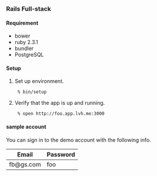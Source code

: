 ### Rails Full-stack
#### Requirement
  - bower
  - ruby 2.3.1
  - bundler
  - PostgreSQL
  
#### Setup
1. Set up environment.

        % bin/setup

2. Verify that the app is up and running.

        % open http://foo.app.lvh.me:3000
#### sample account
You can sign in to the demo account with the following info.
<table>
  <thead>
    <tr>
      <th>Email</th>
      <th>Password</th>
    </tr>
  </thead>
  <tbody>
    <tr>
      <td>fb@gs.com</td>
      <td>foo</td>
    </tr>
  </tbody>
</table>
